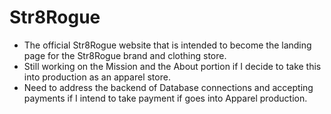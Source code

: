 # Str8Rogue
* The official Str8Rogue website that is intended to become the landing page for the Str8Rogue brand and clothing store. 
* Still working on the Mission and the About portion if I decide to take this into production as an apparel store. 
* Need to address the backend of Database connections and accepting payments if I intend to take payment if goes into Apparel production. 

